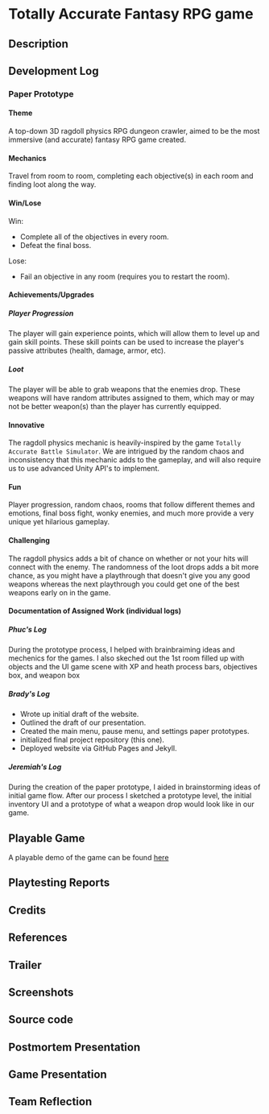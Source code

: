 # Totally Accurate Fantasy RPG game 

## Description 
## Development Log 

### Paper Prototype

#### Theme

A top-down 3D ragdoll physics RPG dungeon crawler, aimed to be the most immersive (and accurate) fantasy RPG game created.

#### Mechanics

Travel from room to room, completing each objective(s) in each room and finding loot along the way.

#### Win/Lose

Win:
- Complete all of the objectives in every room.
- Defeat the final boss.

Lose:
- Fail an objective in any room (requires you to restart the room).

#### Achievements/Upgrades

##### Player Progression

The player will gain experience points, which will allow them to level up and gain skill points. These skill points can be used to increase the player's passive attributes (health, damage, armor, etc).

##### Loot
The player will be able to grab weapons that the enemies drop. These weapons will have random attributes assigned to them, which may or may not be better weapon(s) than the player has currently equipped.

#### Innovative

The ragdoll physics mechanic is heavily-inspired by the game `Totally Accurate Battle Simulator`. We are intrigued by the random chaos and inconsistency that this mechanic adds to the gameplay, and will also require us to use advanced Unity API's to implement.

#### Fun

Player progression, random chaos, rooms that follow different themes and emotions, final boss fight, wonky enemies, and much more provide a very unique yet hilarious gameplay.

#### Challenging

The ragdoll physics adds a bit of chance on whether or not your hits will connect with the enemy. The randomness of the loot drops adds a bit more chance, as you might have a playthrough that doesn't give you any good weapons whereas the next playthrough you could get one of the best weapons early on in the game.

#### Documentation of Assigned Work (individual logs)

##### Phuc's Log 

During the prototype process, I helped with brainbraiming ideas and mechenics for the games.  I also skeched out the 1st room filled up with objects  and the UI game scene with XP and heath process bars,  objectives box, and weapon box

##### Brady's Log

- Wrote up initial draft of the website.
- Outlined the draft of our presentation.
- Created the main menu, pause menu, and settings paper prototypes.
- initialized final project repository (this one).
- Deployed website via GitHub Pages and Jekyll.

##### Jeremiah's Log

During the creation of the paper prototype, I aided in brainstorming ideas of initial game flow. After our process I sketched a prototype level, the initial inventory UI and a prototype of what a weapon drop would look like in our game.

## Playable Game 

A playable demo of the game can be found [here](game/index.html)

## Playtesting Reports 
## Credits 
## References 
## Trailer 
## Screenshots
## Source code
## Postmortem Presentation 
## Game Presentation 
## Team Reflection

